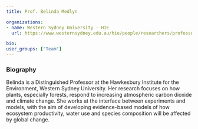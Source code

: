 ```yaml
---
title: Prof. Belinda Medlyn

organizations:
- name: Western Sydney University - HIE
  url: https://www.westernsydney.edu.au/hie/people/researchers/professor_belinda_medlyn

bio:
user_groups: ["Team"]
---
```


### Biography

Belinda is a Distinguished Professor at the Hawkesbury Institute for the Environment, Western Sydney University. Her research focuses on how plants, especially forests, respond to increasing atmospheric carbon dioxide and climate change. She works at the interface between experiments and models, with the aim of developing evidence-based models of how ecosystem productivity, water use and species composition will be affected by global change.
